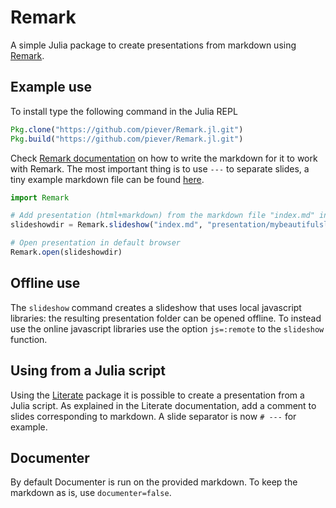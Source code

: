 # Remark

A simple Julia package to create presentations from markdown using [Remark](https://github.com/gnab/remark).

## Example use

To install type the following command in the Julia REPL

```julia
Pkg.clone("https://github.com/piever/Remark.jl.git")
Pkg.build("https://github.com/piever/Remark.jl.git")
```

Check [Remark documentation](https://github.com/gnab/remark/wiki/Markdown) on how to write the markdown for it to work with Remark. The most important thing is to use `---` to separate slides, a tiny example markdown file can be found [here](https://github.com/piever/Remark.jl/blob/master/examples/index.md).

```julia
import Remark

# Add presentation (html+markdown) from the markdown file "index.md" in the folder "presentation/mybeautifulslides"
slideshowdir = Remark.slideshow("index.md", "presentation/mybeautifulslides")

# Open presentation in default browser
Remark.open(slideshowdir)
```

## Offline use

The `slideshow` command creates a slideshow that uses local javascript libraries: the resulting presentation folder can be opened offline. To instead use the online javascript libraries use the option `js=:remote` to the `slideshow` function.

## Using from a Julia script

Using the [Literate](https://github.com/fredrikekre/Literate.jl) package it is possible to create a presentation from a Julia script. As explained in the Literate documentation, add a comment to slides corresponding to markdown. A slide separator is now `# ---` for example.

## Documenter

By default Documenter is run on the provided markdown. To keep the markdown as is, use `documenter=false`.
